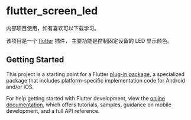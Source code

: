 # flutter_screen_led

内部项目使用，如有喜欢可以下载学习。

该项目是一个 [flutter](https://flutter.dev) 插件， 主要功能是控制固定设备的 LED 显示颜色。 

## Getting Started

This project is a starting point for a Flutter
[plug-in package](https://flutter.dev/developing-packages/),
a specialized package that includes platform-specific implementation code for
Android and/or iOS.

For help getting started with Flutter development, view the
[online documentation](https://flutter.dev/docs), which offers tutorials,
samples, guidance on mobile development, and a full API reference.

